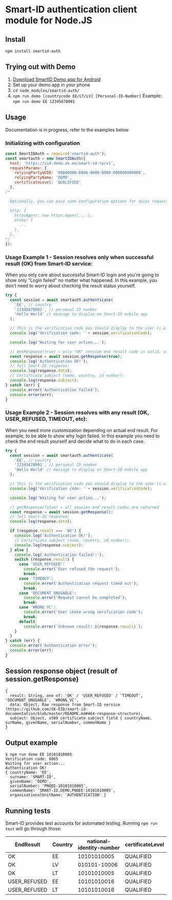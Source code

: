 # Smart-ID authentication client module for Node.JS

## Install
`npm install smartid-auth`

## Trying out with Demo
1. [Download SmartID Demo app for Android](https://play.google.com/store/apps/details?id=com.stagnationlab.sk&ah=a4HzglGscCO-V56s6FlAj3ty7Aw)
2. Set up your demo app in your phone
3. `cd node_modules/smartid-auth/`
4. `npm run demo [countrycode EE/LT/LV] [Personal-ID-Number]`
Example: `npm run demo EE 12345678901`

## Usage
Documentation is in progress, refer to the examples below

### Initializing with configuration
```javascript
const SmartIDAuth = require('smartid-auth');
const smartauth = new SmartIDAuth({
  host: 'https://sid.demo.sk.ee/smart-id-rp/v1',
  requestParams: {
    relyingPartyUUID: '00000000-0000-0000-0000-000000000000',
    relyingPartyName: 'DEMO',
    certificateLevel: 'QUALIFIED'
  },
/*

  Optionally, you can pass some configuration options for axios requests:

  http: {
    httpsAgent: new https.Agent(....),
    proxy: {
      ...
    },
  },
*/
});
```

### Usage Example 1 - Session resolves only when successful result (OK) from Smart-ID service:
When you only care about successful Smart-ID login and you're going to show only "Login failed" no matter what happened.
In this example, you don't need to worry about checking the result status yourself.

```javascript
try {
  const session = await smartauth.authenticate(
    'EE', // country
    '12345678901', // personal ID number
    'Hello World' // message to display on Smart-ID mobile app
  );

  // This is the verification code you should display to the user (i.e. on your website):
  console.log('Verification code: ' + session.verificationCode);

  console.log('Waiting for user action...');

  // getResponse(true) = only "OK" session end result code is valid, all other cases throw error
  const response = await session.getResponse(true);
  console.log('Authentication OK!');
  // full Smart-ID response:
  console.log(response.data);
  // Certificate subject (name, country, id number):
  console.log(response.subject);
} catch (err) {
  console.error('Authentication failed');
  console.error(err);
}
```

### Usage Example 2 - Session resolves with any result (OK, USER_REFUSED, TIMEOUT, etc):
When you need more customization depending on actual end result. For example, to be able to show why login failed.
In this example you need to check the end result yourself and decide what to do in each case.

```javascript
try {
  const session = await smartauth.authenticate(
    'EE', // country
    '12345678901', // personal ID number
    'Hello World' // message to display on Smart-ID mobile app
  );

  // This is the verification code you should display to the user (i.e. on your website):
  console.log('Verification code: ' + session.verificationCode);

  console.log('Waiting for user action...');

  // getResponse(false) = all session end result codes are returned
  const response = await session.getResponse();
  // full Smart-ID response:
  console.log(response.data);

  if (response.result === 'OK') {
    console.log('Authentication OK!');
    // Certificate subject (name, country, id number):
    console.log(response.subject);
  } else {
    console.log('Authentication failed!:');
    switch (response.result) {
      case 'USER_REFUSED':
        console.error('User refused the request');
        break;
      case 'TIMEOUT':
        console.error('Authentication request timed out');
        break;
      case 'DOCUMENT_UNUSABLE':
        console.error('Request cannot be completed');
        break;
      case 'WRONG_VC':
        console.error('User chose wrong verification code');
        break;
      default:
        console.error(`Unknown result: ${response.result}`);
    }
  }
} catch (err) {
  console.error('Authentication error');
  console.error(err);
}
```

## Session response object (result of session.getResponse)
```
{
  result: String, one of: 'OK' / 'USER_REFUSED' / 'TIMEOUT', 'DOCUMENT_UNUSABLE', 'WRONG_VC',
  data: Object, Raw response from Smart-ID service (https://github.com/SK-EID/smart-id-documentation/blob/master/README.md#464-response-structure),
  subject: Object, x509 certificate subject field { countryName, surName, givenName, serialNumber, commonName }
}
```

## Output example

```
$ npm run demo EE 10101010005
Verification code: 8865
Waiting for user action...
Authentication OK!
{ countryName: 'EE',
  surname: 'SMART-ID',
  givenName: 'DEMO',
  serialNumber: 'PNOEE-10101010005',
  commonName: 'SMART-ID,DEMO,PNOEE-10101010005',
  organizationalUnitName: 'AUTHENTICATION' }
```

## Running tests

Smart-ID provides test accounts for automated testing.
Running `npm run test` will go through those:

|  EndResult | Country | national-identity-number | certificateLevel |
|---|---|---|---|
| OK | EE | 10101010005  | QUALIFIED |
| OK | LV | 010101-10006 | QUALIFIED |
| OK | LT | 10101010005  | QUALIFIED |
| USER_REFUSED | EE | 10101010016 | QUALIFIED |
| USER_REFUSED | LT | 10101010016 | QUALIFIED |
